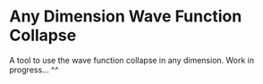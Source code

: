 <h1>Any Dimension Wave Function Collapse</h1>

A tool to use the wave function collapse in any dimension. Work in progress... ^^
